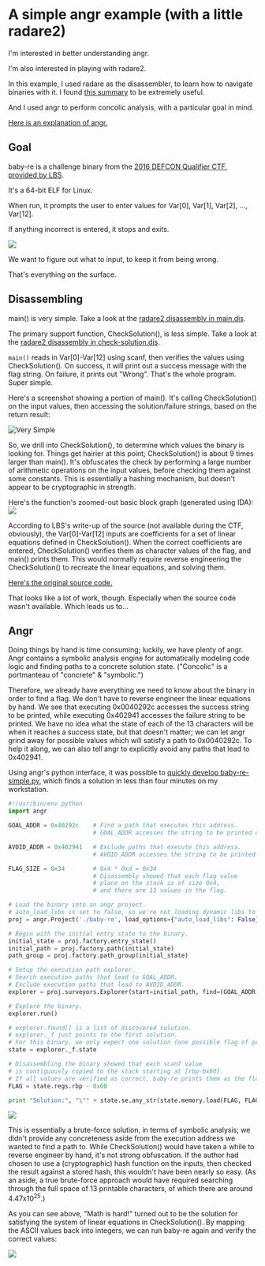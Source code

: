 # A simple angr example (with a little radare2)
I'm interested in better understanding angr.

I'm also interested in playing with radare2.

In this example, I used radare as the disassembler, to learn how to navigate binaries with it. I found [this summary](https://github.com/pwntester/cheatsheets/blob/master/radare2.md) to be extremely useful.

And I used angr to perform concolic analysis, with a particular goal in mind. 

[Here is an explanation of angr.](http://angr.io/)

## Goal
baby-re is a challenge binary from the [2016 DEFCON Qualifier CTF, provided by LBS](https://github.com/legitbs/quals-2016/tree/master/baby-re). 

It's a 64-bit ELF for Linux.

When run, it prompts the user to enter values for Var[0], Var[1], Var[2], ..., Var[12].

If anything incorrect is entered, it stops and exits. 

![](https://raw.githubusercontent.com/dissonant-research/examples/master/angr/ui.png)

We want to figure out what to input, to keep it from being wrong.

That's everything on the surface.

## Disassembling
main() is very simple. Take a look at the [radare2 disassembly in main.dis](https://github.com/dissonant-research/examples/blob/master/angr/main.dis).

The primary support function, CheckSolution(), is less simple. Take a look at the [radare2 disassembly in check-solution.dis](https://github.com/dissonant-research/random-work/blob/master/angr/check-solution.dis).

```main()``` reads in Var[0]-Var[12] using scanf, then verifies the values using CheckSolution(). On success, it will print out a success message with the flag string. On failure, it prints out "Wrong". That's the whole program. Super simple.

Here's a screenshot showing a portion of main(). It's calling CheckSolution() on the input values, then accessing the solution/failure strings, based on the return result:

![](https://raw.githubusercontent.com/dissonant-research/examples/8c4d774754126b89e2a321806ef7ebb3ff3d463e/angr/main1.png "Very Simple")

So, we drill into CheckSolution(), to determine which values the binary is looking for. Things get hairier at this point; CheckSolution() is about 9 times larger than main(). It's obfuscates the check by performing a large number of arithmetic operations on the input values, before checking them against some constants. This is essentially a hashing mechanism, but doesn't appear to be cryptographic in strength.

Here's the function's zoomed-out basic block graph (generated using IDA):
![](https://raw.githubusercontent.com/dissonant-research/examples/master/angr/baby-re-CheckSolution-bbgraph.png)

According to LBS's write-up of the source (not available during the CTF, obviously), the Var[0]-Var[12] inputs are coefficients for a set of linear equations defined in CheckSolution(). When the correct coefficients are entered, CheckSolution() verifies them as character values of the flag, and main() prints them. This would normally require reverse engineering the CheckSolution() to recreate the linear equations, and solving them.

[Here's the original source code.](https://raw.githubusercontent.com/legitbs/quals-2016/master/baby-re/baby-re.c)

That looks like a lot of work, though. Especially when the source code wasn't available. Which leads us to...

## Angr
Doing things by hand is time consuming; luckily, we have plenty of angr. Angr contains a symbolic analysis engine for automatically modeling code logic and finding paths to a concrete solution state. ("Concolic" is a portmanteau of "concrete" & "symbolic.")

Therefore, we already have everything we need to know about the binary in order to find a flag. We don't have to reverse engineer the linear equations by hand. We see that executing 0x0040292c accesses the success string to be printed, while executing 0x402941 accesses the failure string to be printed. We have no idea what the state of each of the 13 characters will be when it reaches a success state, but that doesn't matter; we can let angr grind away for possible values which will satisfy a path to 0x0040292c. To help it along, we can also tell angr to explicitly avoid any paths that lead to 0x402941.

Using angr's python interface, it was possible to [quickly develop baby-re-simple.py](https://github.com/dissonant-research/examples/blob/master/angr/baby-re-simple.py), which finds a solution in less than four minutes on my workstation.

```python
#!/usr/bin/env python
import angr

GOAL_ADDR = 0x40292c	# Find a path that executes this address.
						# GOAL_ADDR accesses the string to be printed on success.

AVOID_ADDR = 0x402941	# Exclude paths that execute this address.
						# AVOID_ADDR accesses the string to be printed on failure.

FLAG_SIZE = 0x34		# 0x4 * 0xd = 0x34
						# Disassembly showed that each flag value
						# place on the stack is of size 0x4,
						# and there are 13 values in the flag.

# Load the binary into an angr project.
# auto_load_libs is set to false, so we're not loading dynamic libs to analyze too.
proj = angr.Project('./baby-re', load_options={"auto_load_libs": False})

# Begin with the initial entry state to the binary.
initial_state = proj.factory.entry_state()
initial_path = proj.factory.path(initial_state)
path_group = proj.factory.path_group(initial_state)

# Setup the execution path explorer.
# Search execution paths that lead to GOAL_ADDR.
# Exclude execution paths that lead to AVOID_ADDR.
explorer = proj.surveyors.Explorer(start=initial_path, find=(GOAL_ADDR,), avoid=(AVOID_ADDR,))

# Explore the binary.
explorer.run()

# explorer.found[] is a list of discovered solution.
# explorer._f just points to the first solution.
# For this binary, we only expect one solution (one possible flag of printable characters).
state = explorer._f.state

# Disassembling the binary showed that each scanf value
# is contiguously copied to the stack starting at [rbp-0x60].
# If all values are verified as correct, baby-re prints them as the flag.
FLAG = state.regs.rbp - 0x60

print "Solution:", "\"" + state.se.any_str(state.memory.load(FLAG, FLAG_SIZE)) + "\""
```

![](https://raw.githubusercontent.com/dissonant-research/examples/master/angr/angr_time.png)

This is essentially a brute-force solution, in terms of symbolic analysis; we didn't provide any concreteness aside from the execution address we wanted to find a path to. While CheckSolution() would have taken a while to reverse engineer by hand, it's not strong obfuscation. If the author had chosen to use a (cryptographic) hash function on the inputs, then checked the result against a stored hash, this wouldn't have been nearly so easy. (As an aside, a true brute-force approach would have required searching through the full space of 13 printable characters, of which there are around 4.47x10<sup>25</sup>.)

As you can see above, "Math is hard!" turned out to be the solution for satisfying the system of linear equations in CheckSolution(). By mapping the ASCII values back into integers, we can run baby-re again and verify the correct values:

![](https://raw.githubusercontent.com/dissonant-research/examples/master/angr/solution_ui.png)

